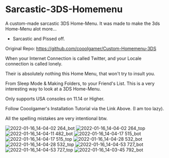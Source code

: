 # Sarcastic-3DS-Homemenu
A custom-made sarcastic 3DS Home-Menu. It was made to make the 3ds Home-Menu alot more... 
- Sarcastic and Pissed off.

Original Repo: https://github.com/cooolgamer/Custom-Homemenu-3DS

When your Internet Connection is called Twitter, and your Locale connection is called lonely.

Their is absolutely nothing this Home Menu, that won't try to insult you.

From Sleep Mode & Making Folders, to your Friend's List. This is a very interesting way to look at a 3DS Home-Menu.

Only supports USA consoles on 11.14 or Higher.

Follow Cooolgamer's Installation Tutorial via the Link Above. (I am too lazy).

All the spelling mistakes are very intentional btw.

![2022-01-16_14-04-02 264_bot](https://user-images.githubusercontent.com/78656905/149674385-355f3e31-aec0-4b89-95f7-fed17fca9c60.jpg)
![2022-01-16_14-04-02 264_top](https://user-images.githubusercontent.com/78656905/149674386-c858138a-8e13-4a52-b2b5-01ddaea28149.jpg)
![2022-01-16_14-04-11 482_bot](https://user-images.githubusercontent.com/78656905/149674387-b8cc794d-c087-4fc4-9049-87258c139941.jpg)
![2022-01-16_14-04-17 515_bot](https://user-images.githubusercontent.com/78656905/149674389-bed5b1d6-77c6-4f66-ba5b-c7e3b0ffc1c2.jpg)
![2022-01-16_14-04-17 515_top](https://user-images.githubusercontent.com/78656905/149674391-9a0d4a34-bcf3-40b3-b412-69e15d7dfffc.jpg)
![2022-01-16_14-04-28 532_bot](https://user-images.githubusercontent.com/78656905/149674392-a0efdccc-bb87-443d-b0de-902d1f89908f.jpg)
![2022-01-16_14-04-28 532_top](https://user-images.githubusercontent.com/78656905/149674393-02361686-e1c8-4cb5-913f-e8b032de6e38.jpg)
![2022-01-16_14-04-53 727_bot](https://user-images.githubusercontent.com/78656905/149674394-6fe9d114-c25d-4cf9-842c-5b011229605c.jpg)
![2022-01-16_14-04-53 727_top](https://user-images.githubusercontent.com/78656905/149674395-37c8ab69-15c5-4078-b3f6-df3fef7ed62c.jpg)
![2022-01-16_14-03-45 792_bot](https://user-images.githubusercontent.com/78656905/149674396-e64d69eb-b20d-41d2-b8b7-6a57a9e6ff27.jpg)
